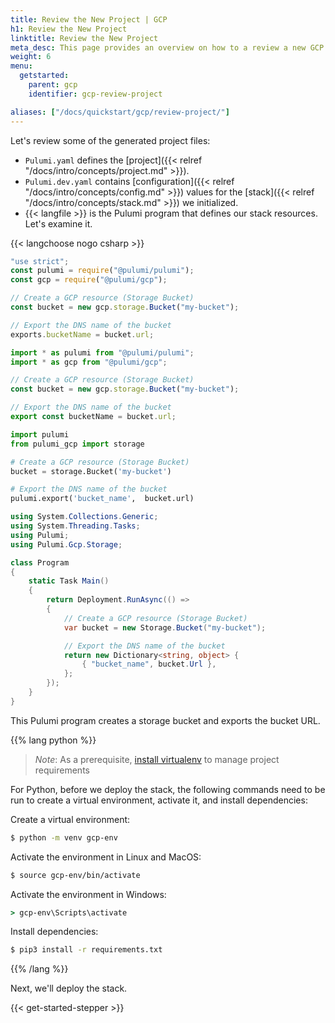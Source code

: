 ```yaml
---
title: Review the New Project | GCP
h1: Review the New Project
linktitle: Review the New Project
meta_desc: This page provides an overview on how to a review a new GCP project.
weight: 6
menu:
  getstarted:
    parent: gcp
    identifier: gcp-review-project

aliases: ["/docs/quickstart/gcp/review-project/"]
---
```


Let's review some of the generated project files:

- `Pulumi.yaml` defines the [project]({{< relref "/docs/intro/concepts/project.md" >}}).
- `Pulumi.dev.yaml` contains [configuration]({{< relref "/docs/intro/concepts/config.md" >}}) values for the [stack]({{< relref "/docs/intro/concepts/stack.md" >}}) we initialized.
- {{< langfile >}} is the Pulumi program that defines our stack resources. Let's examine it.

{{< langchoose nogo csharp >}}

```javascript
"use strict";
const pulumi = require("@pulumi/pulumi");
const gcp = require("@pulumi/gcp");

// Create a GCP resource (Storage Bucket)
const bucket = new gcp.storage.Bucket("my-bucket");

// Export the DNS name of the bucket
exports.bucketName = bucket.url;
```

```typescript
import * as pulumi from "@pulumi/pulumi";
import * as gcp from "@pulumi/gcp";

// Create a GCP resource (Storage Bucket)
const bucket = new gcp.storage.Bucket("my-bucket");

// Export the DNS name of the bucket
export const bucketName = bucket.url;
```

```python
import pulumi
from pulumi_gcp import storage

# Create a GCP resource (Storage Bucket)
bucket = storage.Bucket('my-bucket')

# Export the DNS name of the bucket
pulumi.export('bucket_name',  bucket.url)
```

```csharp
using System.Collections.Generic;
using System.Threading.Tasks;
using Pulumi;
using Pulumi.Gcp.Storage;

class Program
{
    static Task Main()
    {
        return Deployment.RunAsync(() =>
        {
            // Create a GCP resource (Storage Bucket)
            var bucket = new Storage.Bucket("my-bucket");

            // Export the DNS name of the bucket
            return new Dictionary<string, object> {
                { "bucket_name", bucket.Url },
            };
        });
    }
}
```

This Pulumi program creates a storage bucket and exports the bucket URL.

{{% lang python %}}

> *Note*: As a prerequisite, [install virtualenv](https://virtualenv.pypa.io/en/latest/installation/) to manage project requirements

For Python, before we deploy the stack, the following commands need to be run to create a virtual environment, activate it, and install dependencies:

Create a virtual environment:

```bash
$ python -m venv gcp-env
```

Activate the environment in Linux and MacOS:

```bash
$ source gcp-env/bin/activate
```

Activate the environment in Windows:

```bat
> gcp-env\Scripts\activate
```

Install dependencies:

```bash
$ pip3 install -r requirements.txt
```

{{% /lang %}}

Next, we'll deploy the stack.

{{< get-started-stepper >}}
